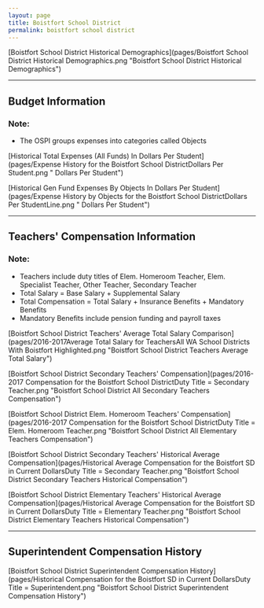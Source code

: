 ```yaml
---
layout: page
title: Boistfort School District
permalink: boistfort school district
---
```



[Boistfort School District Historical Demographics](pages/Boistfort School District Historical Demographics.png "Boistfort School District Historical Demographics")

___

## Budget Information
### Note:
- The OSPI groups expenses into categories called Objects

[Historical Total Expenses (All Funds) In Dollars Per Student](pages/Expense History for the Boistfort School DistrictDollars Per Student.png " Dollars Per Student")

[Historical Gen Fund Expenses By Objects In Dollars Per Student](pages/Expense History by Objects for the Boistfort School DistrictDollars Per StudentLine.png " Dollars Per Student")


___

## Teachers' Compensation Information
### Note:
- Teachers include duty titles of Elem. Homeroom Teacher, Elem. Specialist Teacher, Other Teacher, Secondary Teacher
- Total Salary = Base Salary + Supplemental Salary
- Total Compensation = Total Salary + Insurance Benefits + Mandatory Benefits
- Mandatory Benefits include pension funding and payroll taxes

[Boistfort School District Teachers' Average Total Salary Comparison](pages/2016-2017Average Total Salary for TeachersAll WA School Districts With Boistfort Highlighted.png "Boistfort School District Teachers Average Total Salary")

[Boistfort School District Secondary Teachers' Compensation](pages/2016-2017 Compensation for the Boistfort School DistrictDuty Title = Secondary Teacher.png "Boistfort School District All Secondary Teachers Compensation")

[Boistfort School District Elem. Homeroom Teachers' Compensation](pages/2016-2017 Compensation for the Boistfort School DistrictDuty Title = Elem. Homeroom Teacher.png "Boistfort School District All Elementary Teachers Compensation")

[Boistfort School District Secondary Teachers' Historical Average Compensation](pages/Historical Average Compensation for the Boistfort SD in Current DollarsDuty Title = Secondary Teacher.png "Boistfort School District Secondary Teachers Historical Compensation")

[Boistfort School District Elementary Teachers' Historical Average Compensation](pages/Historical Average Compensation for the Boistfort SD in Current DollarsDuty Title = Elementary Teacher.png "Boistfort School District Elementary Teachers Historical Compensation")


___

## Superintendent Compensation History

[Boistfort School District Superintendent Compensation History](pages/Historical Compensation for the Boistfort SD in Current DollarsDuty Title = Superintendent.png "Boistfort School District Superintendent Compensation History")

